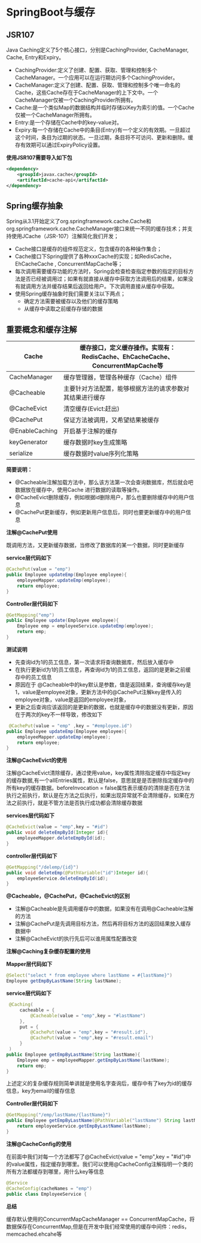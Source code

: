 # SpringBoot与缓存

## JSR107

Java Caching定义了5个核心接口，分别是CachingProvider, CacheManager, Cache, Entry和Expiry。

- CachingProvider:定义了创建、配置、获取、管理和控制多个CacheManager。一个应用可以在运行期访问多个CachingProvider。
- CacheManager:定义了创建、配置、获取、管理和控制多个唯一命名的Cache，这些Cache存在于CacheManager的上下文中。一个CacheManager仅被一个CachingProvider所拥有。
- Cache:是一个类似Map的数据结构并临时存储以Key为索引的值。一个Cache仅被一个CacheManager所拥有。
- Entry:是一个存储在Cache中的key-value对。
- Expiry:每一个存储在Cache中的条目(Entry)有一个定义的有效期。一旦超过这个时间，条目为过期的状态。一旦过期，条目将不可访问、更新和删除。缓存有效期可以通过ExpiryPolicy设置。

**使用JSR107需要导入如下包**

```xml
<dependency>
	<groupId>javax.cache</groupId>
    <artifactId>cache-api</artifactId>
</dependency>
```

## Spring缓存抽象

Spring从3.1开始定义了org.springframework.cache.Cache和org.springframework.cache.CacheManager接口来统一不同的缓存技术；并支持使用JCache（JSR-107）注解简化我们开发；

- Cache接口是缓存的组件规范定义，包含缓存的各种操作集合；
- Cache接口下Spring提供了各种xxxCache的实现；如RedisCache，EhCacheCache , ConcurrentMapCache等；
- 每次调用需要缓存功能的方法时，Spring会检查检查指定参数的指定的目标方法是否已经被调用过；如果有就直接从缓存中获取方法调用后的结果，如果没有就调用方法并缓存结果后返回给用户。下次调用直接从缓存中获取。
- 使用Spring缓存抽象时我们需要关注以下两点；
  - 确定方法需要被缓存以及他们的缓存策略
  - 从缓存中读取之前缓存存储的数据

## 重要概念和缓存注解

| Cache          | 缓存接口，定义缓存操作。实现有：RedisCache、EhCacheCache、ConcurrentMapCache等 |
| -------------- | ------------------------------------------------------------ |
| CacheManager   | 缓存管理器，管理各种缓存（Cache）组件                        |
| @Cacheable     | 主要针对方法配置，能够根据方法的请求参数对其结果进行缓存     |
| @CacheEvict    | 清空缓存(Evict:赶出)                                     |
| @CachePut      | 保证方法被调用，又希望结果被缓存                             |
| @EnableCaching | 开启基于注解的缓存                                           |
| keyGenerator   | 缓存数据时key生成策略                                        |
| serialize      | 缓存数据时value序列化策略                                    |

**简要说明：**

- @Cacheable注解加载方法中，那么该方法第一次会查询数据库，然后就会吧数据放在缓存中，使用Cache 进行数据的读取等操作。
- @CacheEvict删除缓存，例如根据id删除用户，那么也要删除缓存中的用户信息
- @CachePut更新缓存，例如更新用户信息后，同时也要更新缓存中的用户信息


**注解@CachePut使用**

既调用方法，又更新缓存数据，当修改了数据库的某一个数据，同时更新缓存

**service层代码如下**

```java
@CachePut(value = "emp")
public Employee updateEmp(Employee employee){
    employeeMapper.updateEmp(employee);
    return employee;
}
```

**Controller层代码如下**

```java
@GetMapping("emp")
public Employee update(Employee employee){
    Employee emp = employeeService.updateEmp(employee);
    return emp;
}
```

**测试说明**

- 先查询id为1的员工信息，第一次请求将查询数据库，然后放入缓存中
- 在执行更新id为1的员工信息，再查询id为1的员工信息，返回的是更新之前缓存中的员工信息
- 原因在于 @Cacheable中的key默认是参数，值是返回结果，查询缓存key是1，value是employee对象，更新方法中的@CachePut注解key是传入的employee对象，value是返回的employee对象，
- 更新之后查询应该返回的是更新的数据，也就是缓存中的数据没有更新，原因在于两次的key不一样导致，修改如下

```java
 @CachePut(value = "emp" ,key = "#employee.id")
public Employee updateEmp(Employee employee){
    employeeMapper.updateEmp(employee);
    return employee;
}
```

**注解@CacheEvict的使用**

注解@CacheEvict清除缓存，通过使用value，key属性清除指定缓存中指定key的缓存数据,有一个allEntries属性，默认是false，意思就是是否删除指定缓存中的所有key的缓存数据。beforeInvocation = false属性表示缓存的清除是否在方法执行之前执行，默认是在方法之后执行，如果出现异常就不会清除缓存，如果在方法之前执行，就是不管方法是否执行成功都会清除缓存数据

**services层代码如下**

```java
@CacheEvict(value = "emp",key = "#id")
public void deleteEmpById(Integer id){
    employeeMapper.deleteEmpById(id);
}
```

**controller层代码如下**

```java
@GetMapping("/delemp/{id}")
public void deleteEmp(@PathVariable("id")Integer id){
    employeeService.deleteEmpById(id);
}
```



**@Cacheable，@CachePut，@CacheEvict的区别**

- 注解@Cacheable是先调用缓存中的数据，如果没有在调用@Cacheable注解的方法
- 注解@CachePut是先调用目标方法，然后再将目标方法的返回结果放入缓存数据中
- 注解@CacheEvict的执行先后可以谁用属性配置改变

**注解@Caching复杂缓存配置的使用**

**Mapper层代码如下**

```java
@Select("select * from employee where lastName = #{lastName}")
Employee getEmpByLastName(String lastName);
```

**service层代码如下**

```java
 @Caching(
     cacheable = {
         @Cacheable(value = "emp",key = "#lastName")
     },
     put = {
         @CachePut(value = "emp",key = "#result.id"),
         @CachePut(value = "emp",key = "#result.email")
     }
 )
public Employee getEmpByLastName(String lastName){
    Employee emp = employeeMapper.getEmpByLastName(lastName);
    return emp;
}
```

上述定义的复杂缓存规则简单讲就是使用名字查询后，缓存中有了key为id的缓存信息，key为email的缓存信息

**Controller层代码如下**

```java
@GetMapping("/emp/lastName/{lastName}")
public Employee getEmpByLastName(@PathVariable("lastName") String lastName){
    return employeeService.getEmpByLastName(lastName);
}
```

**注解@CacheConfig的使用**

在前面中我们对每一个方法都写了@CacheEvict(value = "emp",key = "#id")中的value属性，指定缓存到哪里。我们可以使用@CacheConfig注解指明一个类的所有方法都缓存到哪里，用什么key等信息

```java
@Service
@CacheConfig(cacheNames = "emp")
public class EmployeeService {
```

**总结**

缓存默认使用的ConcurrentMapCacheManager == ConcurrentMapCache，将数据保存在ConcurrentMap,但是在开发中我们经常使用的缓存中间件：redis，memcached.ehcahe等